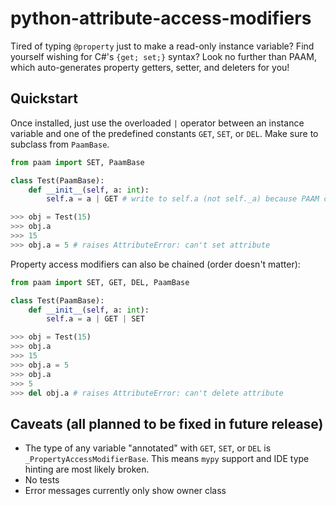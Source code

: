 # python-attribute-access-modifiers

Tired of typing `@property` just to make a read-only instance variable? Find yourself wishing for C#'s `{get; set;}` syntax? Look no further than PAAM, which auto-generates property getters, setter, and deleters for you!

## Quickstart

Once installed, just use the overloaded `|` operator between an instance variable and one of the predefined constants `GET`, `SET`, or `DEL`. Make sure to subclass from `PaamBase`.

```python
from paam import SET, PaamBase

class Test(PaamBase):
    def __init__(self, a: int):
        self.a = a | GET # write to self.a (not self._a) because PAAM creates setters/getters/deleters *after* __init__ finishes

>>> obj = Test(15)
>>> obj.a
>>> 15
>>> obj.a = 5 # raises AttributeError: can't set attribute
```

Property access modifiers can also be chained (order doesn't matter):

```python
from paam import SET, GET, DEL, PaamBase

class Test(PaamBase):
    def __init__(self, a: int):
        self.a = a | GET | SET

>>> obj = Test(15)
>>> obj.a
>>> 15
>>> obj.a = 5
>>> obj.a
>>> 5
>>> del obj.a # raises AttributeError: can't delete attribute
```

## Caveats (all planned to be fixed in future release)
* The type of any variable "annotated" with `GET`, `SET`, or `DEL` is `_PropertyAccessModifierBase`. This means `mypy` support and IDE type hinting are most likely broken.
* No tests
* Error messages currently only show owner class
